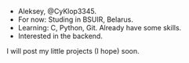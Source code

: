 - Aleksey, @CyKlop3345.
- For now: Studing in BSUIR, Belarus.
- Learning: C, Python, Git. Already have some skills.
- Interested in the backend.

I will post my little projects (I hope) soon.
